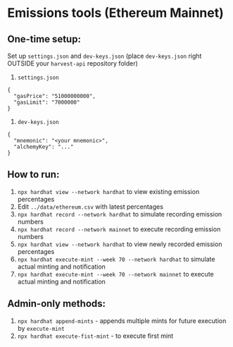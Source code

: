 # Emissions tools (Ethereum Mainnet)

## One-time setup:
Set up `settings.json` and `dev-keys.json` (place `dev-keys.json` right OUTSIDE your `harvest-api` repository folder)

1. `settings.json`
```
{
  "gasPrice": "51000000000",
  "gasLimit": "7000000"
}
```
1. `dev-keys.json`
```
{
  "mnemonic": "<your mnemonic>",
  "alchemyKey": "..."
}
```

## How to run:
1. `npx hardhat view --network hardhat` to view existing emission percentages
1. Edit `../data/ethereum.csv` with latest percentages
1. `npx hardhat record --network hardhat` to simulate recording emission numbers
1. `npx hardhat record --network mainnet` to execute recording emission numbers
1. `npx hardhat view --network hardhat` to view newly recorded emission percentages
1. `npx hardhat execute-mint --week 70 --network hardhat` to simulate actual minting and notification
1. `npx hardhat execute-mint --week 70 --network mainnet` to execute actual minting and notification

## Admin-only methods:

1. `npx hardhat append-mints` - appends multiple mints for future execution by `execute-mint`
1. `npx hardhat execute-fist-mint` - to execute first mint
